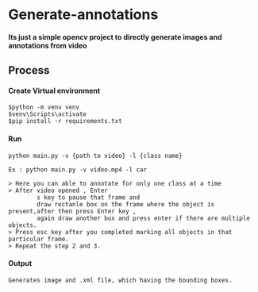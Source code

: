 # Generate-annotations

#### Its just a simple opencv project to directly generate images and annotations from video

## Process

#### Create Virtual environment

    $python -m venv venv
    $venv\Scripts\activate
    $pip install -r requirements.txt
#### Run

    python main.py -v {path to video} -l {class name}

    Ex : python main.py -v video.mp4 -l car

    > Here you can able to annotate for only one class at a time
    > After video opened , Enter 
            s key to pause that frame and 
            draw rectanle box on the frame where the object is present,after then press Enter key , 
            again draw another box and press enter if there are multiple objects. 
    > Press esc key after you completed marking all objects in that particular frame. 
    > Repeat the step 2 and 3.    

#### Output
    Generates image and .xml file, which having the bounding boxes.
